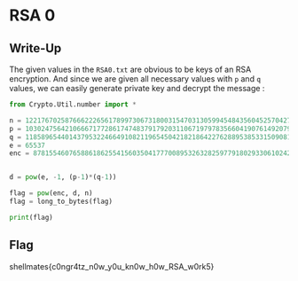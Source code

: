 # RSA 0

## Write-Up

The given values in the `RSA0.txt` are obvious to be keys of an RSA encryption. And since we are given all necessary values with `p` and `q` values, we can easily generate private key and decrypt the message :

```py
from Crypto.Util.number import *

n = 122176702587666222656178997306731800315470313059945484356045257042705559830013657538331816145529429726151793155958841047018561457555987730110440277108141326199691362293314424082813461080279740645015286947964248952299406909198742180493424343261367022537985375818956994585644741915127081479325596597482215803401
p = 10302475642106667177286174748379179203110671979783566041907614920791357491512205961496124805452935203805051483877828293835774330775237173299325065631516939
q = 11858965440143795322466491082119654504218218642276288953853315090812579942296516429157455703708355748055835417307120060031300874961948972467551321543536059
e = 65537
enc = 87815546076588618625541560350417770089532632825977918029330610242087257411093643525039325177638300816853764504706021259937697220315137936205519768037826354458722904344896564975662243025145035289336915227143767336519280796290681474773611880512977171856849316412054226076644208436394552152773159004969353718134


d = pow(e, -1, (p-1)*(q-1))

flag = pow(enc, d, n)
flag = long_to_bytes(flag)

print(flag)
```

## Flag

shellmates{c0ngr4tz_n0w_y0u_kn0w_h0w_RSA_w0rk5}
